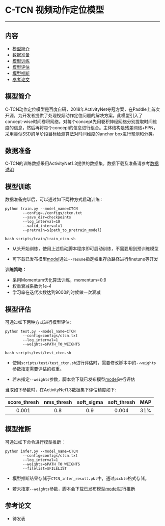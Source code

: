 # C-TCN 视频动作定位模型

---
## 内容

- [模型简介](#模型简介)
- [数据准备](#数据准备)
- [模型训练](#模型训练)
- [模型评估](#模型评估)
- [模型推断](#模型推断)
- [参考论文](#参考论文)


## 模型简介

C-TCN动作定位模型是百度自研，2018年ActivityNet夺冠方案，在Paddle上首次开源，为开发者提供了处理视频动作定位问题的解决方案。此模型引入了concept-wise时间卷积网络，对每个concept先用卷积神经网络分别提取时间维度的信息，然后再将每个concept的信息进行组合。主体结构是残差网络+FPN，采用类似SSD的单阶段目标检测算法对时间维度的anchor box进行预测和分类。


## 数据准备

C-TCN的训练数据采用ActivityNet1.3提供的数据集，数据下载及准备请参考[数据说明](../../dataset/ctcn/README.md)

## 模型训练

数据准备完毕后，可以通过如下两种方式启动训练：

    python train.py --model_name=CTCN
            --config=./configs/ctcn.txt
            --save_dir=checkpoints
            --log_interval=10
            --valid_interval=1
            --pretrain=${path_to_pretrain_model}

    bash scripts/train/train_ctcn.sh

- 从头开始训练，使用上述启动脚本程序即可启动训练，不需要用到预训练模型

- 可下载已发布模型[model](https://paddlemodels.bj.bcebos.com/video_detection/ctcn.tar.gz)通过`--resume`指定权重存放路径进行finetune等开发


**训练策略：**

*  采用Momentum优化算法训练，momentum=0.9
*  权重衰减系数为1e-4
*  学习率在迭代次数达到9000的时候做一次衰减

## 模型评估

可通过如下两种方式进行模型评估:

    python test.py --model_name=CTCN
            --config=configs/ctcn.txt
            --log_interval=1
            --weights=$PATH_TO_WEIGHTS

    bash scripts/test/test_ctcn.sh

- 使用`scripts/test/test_ctcn.sh`进行评估时，需要修改脚本中的`--weights`参数指定需要评估的权重。

- 若未指定`--weights`参数，脚本会下载已发布模型[model](https://paddlemodels.bj.bcebos.com/video_detection/ctcn.tar.gz)进行评估

当取如下参数时，在ActivityNet1.3数据集下评估精度如下:

| score\_thresh | nms\_thresh | soft\_sigma | soft\_thresh | MAP |
| :-----------: | :---------: | :---------: | :----------: | :---: |
| 0.001 | 0.8 | 0.9 | 0.004 | 31% |


## 模型推断

可通过如下命令进行模型推断：

    python infer.py --model_name=CTCN
            --config=configs/ctcn.txt
            --log_interval=1
            --weights=$PATH_TO_WEIGHTS
            --filelist=$FILELIST

- 模型推断结果存储于`CTCN_infer_result.pkl`中，通过`pickle`格式存储。

- 若未指定`--weights`参数，脚本会下载已发布模型[model](https://paddlemodels.bj.bcebos.com/video_detection/ctcn.tar.gz)进行推断

## 参考论文

- 待发表
